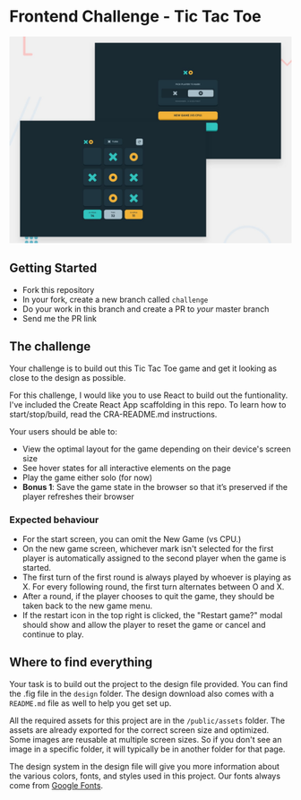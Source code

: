 # Frontend Challenge - Tic Tac Toe

![Design preview for the Tic Tac Toe coding challenge](./preview.jpg)

## Getting Started

- Fork this repository
- In your fork, create a new branch called `challenge`
- Do your work in this branch and create a PR to _your_ master branch
- Send me the PR link

## The challenge

Your challenge is to build out this Tic Tac Toe game and get it looking as close to the design as possible.

For this challenge, I would like you to use React to build out the funtionality. I've included the Create React App scaffolding in this repo. To learn how to start/stop/build, read the CRA-README.md instructions.

Your users should be able to:

- View the optimal layout for the game depending on their device's screen size
- See hover states for all interactive elements on the page
- Play the game either solo (for now)
- **Bonus 1**: Save the game state in the browser so that it’s preserved if the player refreshes their browser

### Expected behaviour

- For the start screen, you can omit the New Game (vs CPU.)
- On the new game screen, whichever mark isn't selected for the first player is automatically assigned to the second player when the game is started.
- The first turn of the first round is always played by whoever is playing as X. For every following round, the first turn alternates between O and X.
- After a round, if the player chooses to quit the game, they should be taken back to the new game menu.
- If the restart icon in the top right is clicked, the "Restart game?" modal should show and allow the player to reset the game or cancel and continue to play.

## Where to find everything

Your task is to build out the project to the design file provided. You can find the .fig file in the `design` folder. The design download also comes with a `README.md` file as well to help you get set up.

All the required assets for this project are in the `/public/assets` folder. The assets are already exported for the correct screen size and optimized. Some images are reusable at multiple screen sizes. So if you don't see an image in a specific folder, it will typically be in another folder for that page.

The design system in the design file will give you more information about the various colors, fonts, and styles used in this project. Our fonts always come from [Google Fonts](https://fonts.google.com/).

